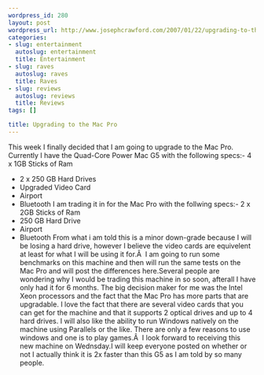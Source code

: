 ```yaml
--- 
wordpress_id: 280
layout: post
wordpress_url: http://www.josephcrawford.com/2007/01/22/upgrading-to-the-mac-pro/
categories: 
- slug: entertainment
  autoslug: entertainment
  title: Entertainment
- slug: raves
  autoslug: raves
  title: Raves
- slug: reviews
  autoslug: reviews
  title: Reviews
tags: []

title: Upgrading to the Mac Pro
---
```

This week I finally decided that I am going to upgrade to the Mac Pro.  Currently I have the Quad-Core Power Mac G5 with the following specs:- 4 x 1GB Sticks of Ram
- 2 x 250 GB Hard Drives
- Upgraded Video Card
- Airport
- Bluetooth
I am trading it in for the Mac Pro with the follwing specs:- 2 x 2GB Sticks of Ram
- 250 GB Hard Drive
- Airport
- Bluetooth
From what i am told this is a minor down-grade because I will be losing a hard drive, however I believe the video cards are equivelent at least for what I will be using it for.Â  I am going to run some benchmarks on this machine and then will run the same tests on the Mac Pro and will post the differences here.Several people are wondering why I would be trading this machine in so soon, afterall I have only had it for 6 months.  The big decision maker for me was the Intel Xeon processors and the fact that the Mac Pro has more parts that are upgradable.  I love the fact that there are several video cards that you can get for the machine and that it supports 2 optical drives and up to 4 hard drives.  I will also like the ability to run Windows natively on the machine using Parallels or the like.  There are only a few reasons to use windows and one is to play games.Â  I look forward to receiving this new machine on Wednsday.I will keep everyone posted on whether or not I actually think it is 2x faster than this G5 as I am told by so many people.
